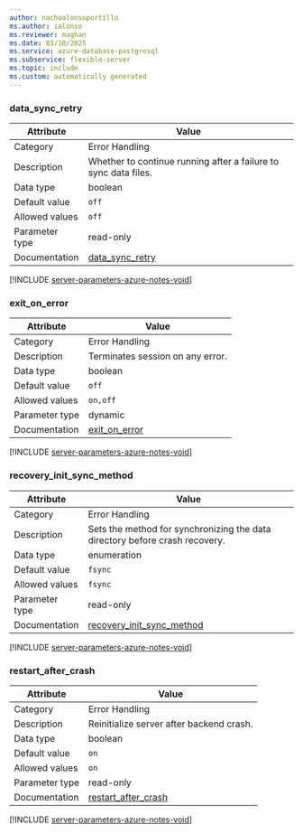 ```yaml
---
author: nachoalonsoportillo
ms.author: ialonso
ms.reviewer: maghan
ms.date: 03/10/2025
ms.service: azure-database-postgresql
ms.subservice: flexible-server
ms.topic: include
ms.custom: automatically generated
---
```

### data_sync_retry

| Attribute | Value |
| --- | --- |
| Category | Error Handling |
| Description | Whether to continue running after a failure to sync data files. |
| Data type | boolean |
| Default value | `off` |
| Allowed values | `off` |
| Parameter type | read-only |
| Documentation | [data_sync_retry](https://www.postgresql.org/docs/17/runtime-config-error-handling.html#GUC-DATA-SYNC-RETRY) |


[!INCLUDE [server-parameters-azure-notes-void](./server-parameters-azure-notes-void.md)]



### exit_on_error

| Attribute | Value |
| --- | --- |
| Category | Error Handling |
| Description | Terminates session on any error. |
| Data type | boolean |
| Default value | `off` |
| Allowed values | `on,off` |
| Parameter type | dynamic |
| Documentation | [exit_on_error](https://www.postgresql.org/docs/17/runtime-config-error-handling.html#GUC-EXIT-ON-ERROR) |


[!INCLUDE [server-parameters-azure-notes-void](./server-parameters-azure-notes-void.md)]



### recovery_init_sync_method

| Attribute | Value |
| --- | --- |
| Category | Error Handling |
| Description | Sets the method for synchronizing the data directory before crash recovery. |
| Data type | enumeration |
| Default value | `fsync` |
| Allowed values | `fsync` |
| Parameter type | read-only |
| Documentation | [recovery_init_sync_method](https://www.postgresql.org/docs/17/runtime-config-error-handling.html#GUC-RECOVERY-INIT-SYNC-METHOD) |


[!INCLUDE [server-parameters-azure-notes-void](./server-parameters-azure-notes-void.md)]



### restart_after_crash

| Attribute | Value |
| --- | --- |
| Category | Error Handling |
| Description | Reinitialize server after backend crash. |
| Data type | boolean |
| Default value | `on` |
| Allowed values | `on` |
| Parameter type | read-only |
| Documentation | [restart_after_crash](https://www.postgresql.org/docs/17/runtime-config-error-handling.html#GUC-RESTART-AFTER-CRASH) |


[!INCLUDE [server-parameters-azure-notes-void](./server-parameters-azure-notes-void.md)]



